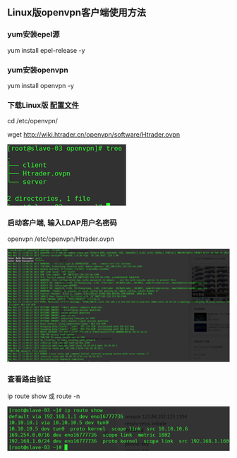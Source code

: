 ## Linux版openvpn客户端使用方法

### yum安装epel源

yum install epel-release -y

### yum安装openvpn

yum install openvpn -y

### 下载Linux版 [配置文件](software/Htrader.ovpn)

cd /etc/openvpn/

wget http://wiki.htrader.cn/openvpn/software/Htrader.ovpn

  ![VIEW](linux/001.png)

### 启动客户端, 输入LDAP用户名密码

openvpn  /etc/openvpn/Htrader.ovpn

  ![VIEW](linux/002.png)

### 查看路由验证

ip route show 或 route -n

  ![VIEW](linux/003.png)
